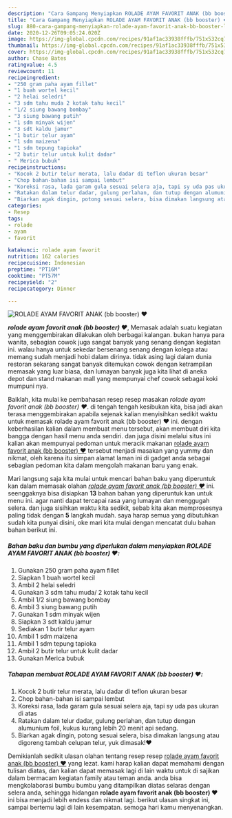 ```yaml
---
description: "Cara Gampang Menyiapkan ROLADE AYAM FAVORIT ANAK (bb booster) ❤️ Lezat"
title: "Cara Gampang Menyiapkan ROLADE AYAM FAVORIT ANAK (bb booster) ❤️ Lezat"
slug: 880-cara-gampang-menyiapkan-rolade-ayam-favorit-anak-bb-booster-lezat
date: 2020-12-26T09:05:24.020Z
image: https://img-global.cpcdn.com/recipes/91af1ac33938fffb/751x532cq70/rolade-ayam-favorit-anak-bb-booster-❤️-foto-resep-utama.jpg
thumbnail: https://img-global.cpcdn.com/recipes/91af1ac33938fffb/751x532cq70/rolade-ayam-favorit-anak-bb-booster-❤️-foto-resep-utama.jpg
cover: https://img-global.cpcdn.com/recipes/91af1ac33938fffb/751x532cq70/rolade-ayam-favorit-anak-bb-booster-❤️-foto-resep-utama.jpg
author: Chase Bates
ratingvalue: 4.5
reviewcount: 11
recipeingredient:
- "250 gram paha ayam fillet"
- "1 buah wortel kecil"
- "2 helai seledri"
- "3 sdm tahu muda 2 kotak tahu kecil"
- "1/2 siung bawang bombay"
- "3 siung bawang putih"
- "1 sdm minyak wijen"
- "3 sdt kaldu jamur"
- "1 butir telur ayam"
- "1 sdm maizena"
- "1 sdm tepung tapioka"
- "2 butir telur untuk kulit dadar"
- " Merica bubuk"
recipeinstructions:
- "Kocok 2 butir telur merata, lalu dadar di teflon ukuran besar"
- "Chop bahan-bahan isi sampai lembut"
- "Koreksi rasa, lada garam gula sesuai selera aja, tapi sy uda pas ukuran di atas"
- "Ratakan dalam telur dadar, gulung perlahan, dan tutup dengan alumunium foil, kukus kurang lebih 20 menit api sedang."
- "Biarkan agak dingin, potong sesuai selera, bisa dimakan langsung atau digoreng tambah celupan telur, yuk dimasak!❤️"
categories:
- Resep
tags:
- rolade
- ayam
- favorit

katakunci: rolade ayam favorit 
nutrition: 162 calories
recipecuisine: Indonesian
preptime: "PT16M"
cooktime: "PT57M"
recipeyield: "2"
recipecategory: Dinner

---
```



![ROLADE AYAM FAVORIT ANAK (bb booster) ❤️](https://img-global.cpcdn.com/recipes/91af1ac33938fffb/751x532cq70/rolade-ayam-favorit-anak-bb-booster-❤️-foto-resep-utama.jpg)

<b><i>rolade ayam favorit anak (bb booster) ❤️</i></b>, Memasak adalah suatu kegiatan yang menggembirakan dilakukan oleh berbagai kalangan. bukan hanya para wanita, sebagian cowok juga sangat banyak yang senang dengan kegiatan ini. walau hanya untuk sekedar bersenang senang dengan kolega atau memang sudah menjadi hobi dalam dirinya. tidak asing lagi dalam dunia restoran sekarang sangat banyak ditemukan cowok dengan ketrampilan memasak yang luar biasa, dan lumayan banyak juga kita lihat di aneka depot dan stand makanan mall yang mempunyai chef cowok sebagai koki mumpuni nya.

Baiklah, kita mulai ke pembahasan resep resep masakan <i>rolade ayam favorit anak (bb booster) ❤️</i>. di tengah tengah kesibukan kita, bisa jadi akan terasa menggembirakan apabila sejenak kalian menyisihkan sedikit waktu untuk memasak rolade ayam favorit anak (bb booster) ❤️ ini. dengan keberhasilan kalian dalam membuat menu tersebut, akan membuat diri kita bangga dengan hasil menu anda sendiri. dan juga disini melalui situs ini kalian akan mempunyai pedoman untuk meracik makanan <u>rolade ayam favorit anak (bb booster) ❤️</u> tersebut menjadi masakan yang yummy dan nikmat, oleh karena itu simpan alamat laman ini di gadget anda sebagai sebagian pedoman kita dalam mengolah makanan baru yang enak.




Mari langsung saja kita mulai untuk mencari bahan baku yang diperuntuk kan dalam memasak olahan <u><i>rolade ayam favorit anak (bb booster) ❤️</i></u> ini. seenggaknya bisa disiapkan <b>13</b> bahan bahan yang diperuntuk kan untuk menu ini. agar nanti dapat tercapai rasa yang lumayan dan menggugah selera. dan juga sisihkan waktu kita sedikit, sebab kita akan memprosesnya paling tidak dengan <b>5</b> langkah mudah. saya harap semua yang dibutuhkan sudah kita punyai disini, oke mari kita mulai dengan mencatat dulu bahan bahan berikut ini.

<!--inarticleads1-->

##### Bahan baku dan bumbu yang diperlukan dalam menyiapkan ROLADE AYAM FAVORIT ANAK (bb booster) ❤️:

1. Gunakan 250 gram paha ayam fillet
1. Siapkan 1 buah wortel kecil
1. Ambil 2 helai seledri
1. Gunakan 3 sdm tahu muda/ 2 kotak tahu kecil
1. Ambil 1/2 siung bawang bombay
1. Ambil 3 siung bawang putih
1. Gunakan 1 sdm minyak wijen
1. Siapkan 3 sdt kaldu jamur
1. Sediakan 1 butir telur ayam
1. Ambil 1 sdm maizena
1. Ambil 1 sdm tepung tapioka
1. Ambil 2 butir telur untuk kulit dadar
1. Gunakan  Merica bubuk




<!--inarticleads2-->

##### Tahapan membuat ROLADE AYAM FAVORIT ANAK (bb booster) ❤️:

1. Kocok 2 butir telur merata, lalu dadar di teflon ukuran besar
1. Chop bahan-bahan isi sampai lembut
1. Koreksi rasa, lada garam gula sesuai selera aja, tapi sy uda pas ukuran di atas
1. Ratakan dalam telur dadar, gulung perlahan, dan tutup dengan alumunium foil, kukus kurang lebih 20 menit api sedang.
1. Biarkan agak dingin, potong sesuai selera, bisa dimakan langsung atau digoreng tambah celupan telur, yuk dimasak!❤️




Demikianlah sedikit ulasan olahan tentang resep resep <u>rolade ayam favorit anak (bb booster) ❤️</u> yang lezat. kami harap kalian dapat memahami dengan tulisan diatas, dan kalian dapat memasak lagi di lain waktu untuk di sajikan dalam bermacam kegiatan family atau teman anda. anda bisa mengkolaborasi bumbu bumbu yang ditampilkan diatas selaras dengan selera anda, sehingga hidangan <b>rolade ayam favorit anak (bb booster) ❤️</b> ini bisa menjadi lebih endess dan nikmat lagi. berikut ulasan singkat ini, sampai bertemu lagi di lain kesempatan. semoga hari kamu menyenangkan.
